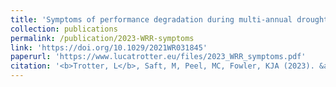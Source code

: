 ```yaml
---
title: 'Symptoms of performance degradation during multi-annual drought: a large-sample, multi-model study.'
collection: publications
permalink: /publication/2023-WRR-symptoms
link: 'https://doi.org/10.1029/2021WR031845'
paperurl: 'https://www.lucatrotter.eu/files/2023_WRR_symptoms.pdf'
citation: '<b>Trotter, L</b>, Saft, M, Peel, MC, Fowler, KJA (2023). &apos;Symptoms of performance degradation during multi-annual drought: a large-sample, multi-model study.&apos; Accepted for publication in <i>Water Resources Research</i>. doi:10.1029/2021WR031845'
---
```


